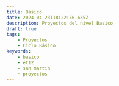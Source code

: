 ```yaml
---
title: Basico
date: 2024-04-23T18:22:56.635Z
description: Proyectos del nivel Basico
draft: true
tags:
    - Proyectos
    - Ciclo Básico
keywords:
    - basico
    - et12
    - san martin
    - proyectos
---
```

